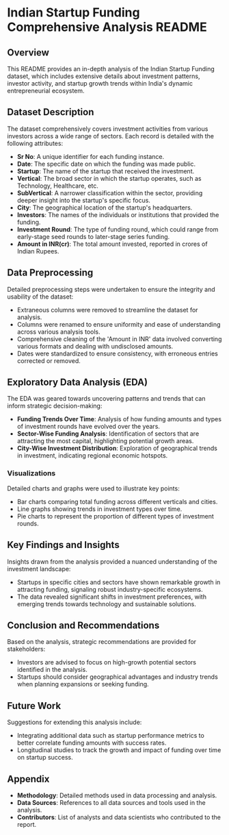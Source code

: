 
# Indian Startup Funding Comprehensive Analysis README

## Overview
This README provides an in-depth analysis of the Indian Startup Funding dataset, which includes extensive details about investment patterns, investor activity, and startup growth trends within India's dynamic entrepreneurial ecosystem.

## Dataset Description
The dataset comprehensively covers investment activities from various investors across a wide range of sectors. Each record is detailed with the following attributes:
- **Sr No**: A unique identifier for each funding instance.
- **Date**: The specific date on which the funding was made public.
- **Startup**: The name of the startup that received the investment.
- **Vertical**: The broad sector in which the startup operates, such as Technology, Healthcare, etc.
- **SubVertical**: A narrower classification within the sector, providing deeper insight into the startup's specific focus.
- **City**: The geographical location of the startup's headquarters.
- **Investors**: The names of the individuals or institutions that provided the funding.
- **Investment Round**: The type of funding round, which could range from early-stage seed rounds to later-stage series funding.
- **Amount in INR(cr)**: The total amount invested, reported in crores of Indian Rupees.

## Data Preprocessing
Detailed preprocessing steps were undertaken to ensure the integrity and usability of the dataset:
- Extraneous columns were removed to streamline the dataset for analysis.
- Columns were renamed to ensure uniformity and ease of understanding across various analysis tools.
- Comprehensive cleaning of the 'Amount in INR' data involved converting various formats and dealing with undisclosed amounts.
- Dates were standardized to ensure consistency, with erroneous entries corrected or removed.

## Exploratory Data Analysis (EDA)
The EDA was geared towards uncovering patterns and trends that can inform strategic decision-making:
- **Funding Trends Over Time**: Analysis of how funding amounts and types of investment rounds have evolved over the years.
- **Sector-Wise Funding Analysis**: Identification of sectors that are attracting the most capital, highlighting potential growth areas.
- **City-Wise Investment Distribution**: Exploration of geographical trends in investment, indicating regional economic hotspots.

### Visualizations
Detailed charts and graphs were used to illustrate key points:
- Bar charts comparing total funding across different verticals and cities.
- Line graphs showing trends in investment types over time.
- Pie charts to represent the proportion of different types of investment rounds.

## Key Findings and Insights
Insights drawn from the analysis provided a nuanced understanding of the investment landscape:
- Startups in specific cities and sectors have shown remarkable growth in attracting funding, signaling robust industry-specific ecosystems.
- The data revealed significant shifts in investment preferences, with emerging trends towards technology and sustainable solutions.

## Conclusion and Recommendations
Based on the analysis, strategic recommendations are provided for stakeholders:
- Investors are advised to focus on high-growth potential sectors identified in the analysis.
- Startups should consider geographical advantages and industry trends when planning expansions or seeking funding.

## Future Work
Suggestions for extending this analysis include:
- Integrating additional data such as startup performance metrics to better correlate funding amounts with success rates.
- Longitudinal studies to track the growth and impact of funding over time on startup success.

## Appendix
- **Methodology**: Detailed methods used in data processing and analysis.
- **Data Sources**: References to all data sources and tools used in the analysis.
- **Contributors**: List of analysts and data scientists who contributed to the report.

